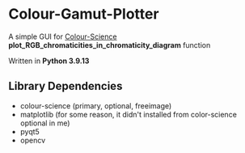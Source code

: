 # Colour-Gamut-Plotter
A simple GUI for [Colour-Science](https://www.colour-science.org/) **plot_RGB_chromaticities_in_chromaticity_diagram** function

Written in **Python 3.9.13**

## Library Dependencies
- colour-science (primary, optional, freeimage)
- matplotlib (for some reason, it didn't installed from color-science optional in me)
- pyqt5
- opencv
